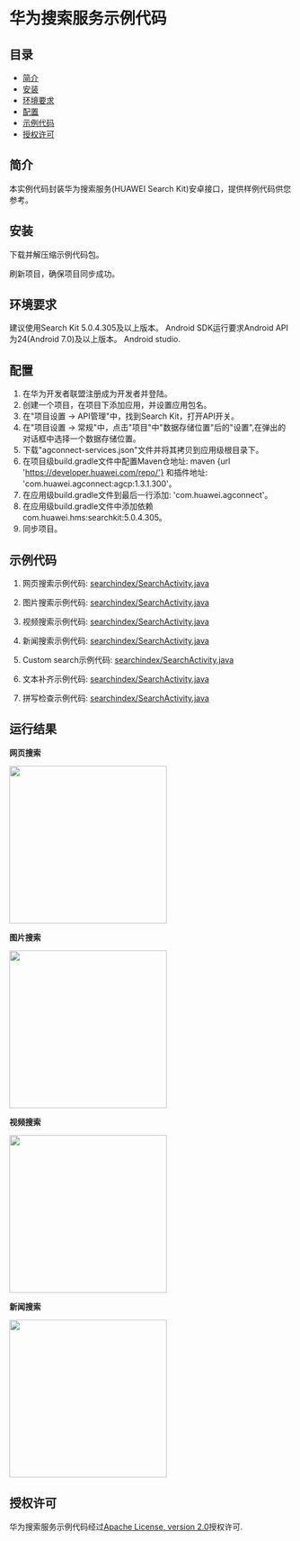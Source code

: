 # 华为搜索服务示例代码

## 目录

 * [简介](#简介)
 * [安装](#安装)
 * [环境要求](#环境要求)
 * [配置](#配置)
 * [示例代码](#示例代码)
 * [授权许可](#授权许可)


## 简介
本实例代码封装华为搜索服务(HUAWEI Search Kit)安卓接口，提供样例代码供您参考。

## 安装
下载并解压缩示例代码包。

刷新项目，确保项目同步成功。

## 环境要求
建议使用Search Kit 5.0.4.305及以上版本。
Android SDK运行要求Android API为24(Android 7.0)及以上版本。
Android studio.

## 配置
1. 在华为开发者联盟注册成为开发者并登陆。
2. 创建一个项目，在项目下添加应用，并设置应用包名。
3. 在"项目设置 -> API管理"中，找到Search Kit，打开API开关。
4. 在"项目设置 -> 常规"中，点击"项目"中"数据存储位置"后的"设置",在弹出的对话框中选择一个数据存储位置。
5. 下载"agconnect-services.json"文件并将其拷贝到应用级根目录下。
6. 在项目级build.gradle文件中配置Maven仓地址: maven {url 'https://developer.huawei.com/repo/'} 和插件地址: 'com.huawei.agconnect:agcp:1.3.1.300'。
7. 在应用级build.gradle文件到最后一行添加: 'com.huawei.agconnect'。
8. 在应用级build.gradle文件中添加依赖 com.huawei.hms:searchkit:5.0.4.305。
9. 同步项目。

## 示例代码

1. 网页搜索示例代码: [searchindex/SearchActivity.java](https://github.com/HMS-Core/hms-search-demo/blob/main/SearchKit_android_SampleCode/app/src/main/java/com/huawei/searchindex/activity/SearchActivity.java)

2. 图片搜索示例代码: [searchindex/SearchActivity.java](https://github.com/HMS-Core/hms-search-demo/blob/main/SearchKit_android_SampleCode/app/src/main/java/com/huawei/searchindex/activity/SearchActivity.java)

3. 视频搜索示例代码: [searchindex/SearchActivity.java](https://github.com/HMS-Core/hms-search-demo/blob/main/SearchKit_android_SampleCode/app/src/main/java/com/huawei/searchindex/activity/SearchActivity.java)

4. 新闻搜索示例代码: [searchindex/SearchActivity.java](https://github.com/HMS-Core/hms-search-demo/blob/main/SearchKit_android_SampleCode/app/src/main/java/com/huawei/searchindex/activity/SearchActivity.java)

5. Custom search示例代码: [searchindex/SearchActivity.java](https://github.com/HMS-Core/hms-search-demo/blob/main/SearchKit_android_SampleCode/app/src/main/java/com/huawei/searchindex/activity/SearchActivity.java)

6. 文本补齐示例代码: [searchindex/SearchActivity.java](https://github.com/HMS-Core/hms-search-demo/blob/main/SearchKit_android_SampleCode/app/src/main/java/com/huawei/searchindex/activity/SearchActivity.java)

7. 拼写检查示例代码: [searchindex/SearchActivity.java](https://github.com/HMS-Core/hms-search-demo/blob/main/SearchKit_android_SampleCode/app/src/main/java/com/huawei/searchindex/activity/SearchActivity.java)


## 运行结果
**网页搜索**

<img src="https://github.com/HMS-Core/hms-search-demo/blob/main/image/web-search.gif" width=280>

**图片搜索**

<img src="https://github.com/HMS-Core/hms-search-demo/blob/main/image/image-search.gif" width=280>

**视频搜索**

<img src="https://github.com/HMS-Core/hms-search-demo/blob/main/image/video-search.gif" width=280>

**新闻搜索**

<img src="https://github.com/HMS-Core/hms-search-demo/blob/main/image/news-search.gif" width=280>

##  授权许可
华为搜索服务示例代码经过[Apache License, version 2.0](http://www.apache.org/licenses/LICENSE-2.0)授权许可.
